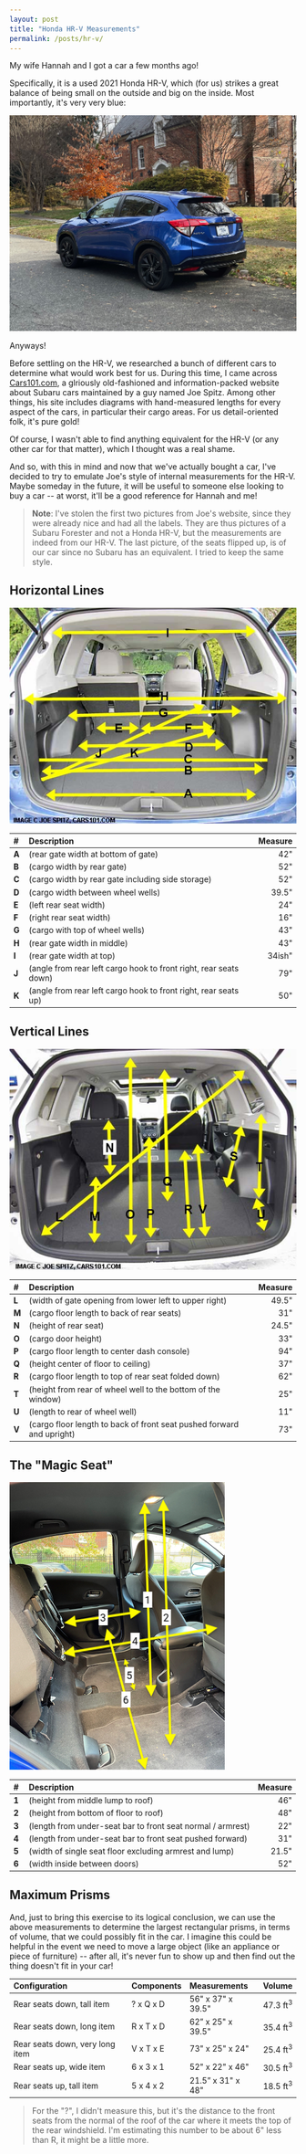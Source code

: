 ```yaml
---
layout: post
title: "Honda HR-V Measurements"
permalink: /posts/hr-v/
---
```


My wife Hannah and I got a car a few months ago!

Specifically, it is a used 2021 Honda HR-V, which (for us) strikes a great balance of being small on the outside and big on the inside. Most importantly, it's very very blue:

<img src="/assets/hrv/IMG_8863.jpeg" class="halfwidthimage">

Anyways!

Before settling on the HR-V, we researched a bunch of different cars to determine what would work best for us. During this time, I came across [Cars101.com](http://www.cars101.com/), a glriously old-fashioned and information-packed website about Subaru cars maintained by a guy named Joe Spitz. Among other things, his site includes diagrams with hand-measured lengths for every aspect of the cars, in particular their cargo areas. For us detail-oriented folk, it's pure gold!

Of course, I wasn't able to find anything equivalent for the HR-V (or any other car for that matter), which I thought was a real shame.

And so, with this in mind and now that we've actually bought a car, I've decided to try to emulate Joe's style of internal measurements for the HR-V. Maybe someday in the future, it will be useful to someone else looking to buy a car -- at worst, it'll be a good reference for Hannah and me!

> **Note**: I've stolen the first two pictures from Joe's website, since they were already nice and had all the labels. They are thus pictures of a Subaru Forester and not a Honda HR-V, but the measurements are indeed from our HR-V. The last picture, of the seats flipped up, is of our car since no Subaru has an equivalent. I tried to keep the same style.

## Horizontal Lines

![](/assets/hrv/car-1.jpg)

| #&nbsp; | Description | Measure |
|:--------|:------------|--------:|
| **A** | (rear gate width at bottom of gate) | 42" |
| **B** | (cargo width by rear gate) | 52" |
| **C** | (cargo width by rear gate including side storage) | 52" |
| **D** | (cargo width between wheel wells) | 39.5" |
| **E** | (left rear seat width) | 24" |
| **F** | (right rear seat width) | 16" |
| **G** | (cargo with top of wheel wells) | 43" |
| **H** | (rear gate width in middle) | 43" |
| **I** | (rear gate width at top) | 34ish" |
| **J** | (angle from rear left cargo hook to front right, rear seats down) | 79" |
| **K** | (angle from rear left cargo hook to front right, rear seats up) | 50" |

## Vertical Lines

![](/assets/hrv/car-2.jpg)

| #&nbsp; | Description | Measure |
|:--------|:------------|--------:|
| **L** | (width of gate opening from lower left to upper right) | 49.5" |
| **M** | (cargo floor length to back of rear seats) | 31" |
| **N** | (height of rear seat) | 24.5" |
| **O** | (cargo door height) | 33" |
| **P** | (cargo floor length to center dash console) | 94" |
| **Q** | (height center of floor to ceiling) | 37" |
| **R** | (cargo floor length to top of rear seat folded down) | 62" |
| **T** | (height from rear of wheel well to the bottom of the window) | 25" |
| **U** | (length to rear of wheel well) | 11" |
| **V** | (cargo floor length to back of front seat pushed forward and upright) | 73" |

## The "Magic Seat"

![](/assets/hrv/car-3.jpg)

| #&nbsp; | Description | Measure |
|:--------|:------------|--------:|
| **1** | (height from middle lump to roof) | 46" |
| **2** | (height from bottom of floor to roof) | 48" |
| **3** | (length from under-seat bar to front seat normal / armrest) | 22" |
| **4** | (length from under-seat bar to front seat pushed forward) | 31" |
| **5** | (width of single seat floor excluding armrest and lump) | 21.5" |
| **6** | (width inside between doors) | 52" |

## Maximum Prisms

And, just to bring this exercise to its logical conclusion, we can use the above measurements to determine the largest rectangular prisms, in terms of volume, that we could possibly fit in the car. I imagine this could be helpful in the event we need to move a large object (like an appliance or piece of furniture) -- after all, it's never fun to show up and then find out the thing doesn't fit in your car!

| Configuration | Components | Measurements | Volume |
|:--------------|:-----------|:-------------|-------:|
| Rear seats down, tall item | ? x Q x D | 56" x 37" x 39.5" | 47.3 ft<sup>3</sup> |
| Rear seats down, long item | R x T x D | 62” x 25" x 39.5" | 35.4 ft<sup>3</sup> |
| Rear seats down, very long item | V x T x E | 73" x 25" x 24" | 25.4 ft<sup>3</sup> |
| Rear seats up, wide item | 6 x 3 x 1 | 52" x 22" x 46" | 30.5 ft<sup>3</sup> |
| Rear seats up, tall item | 5 x 4 x 2 | 21.5” x 31" x 48" | 18.5 ft<sup>3</sup> |

> For the "?", I didn't measure this, but it's the distance to the front seats from the normal of the roof of the car where it meets the top of the rear windshield. I'm estimating this number to be about 6" less than R, it might be a little more.
